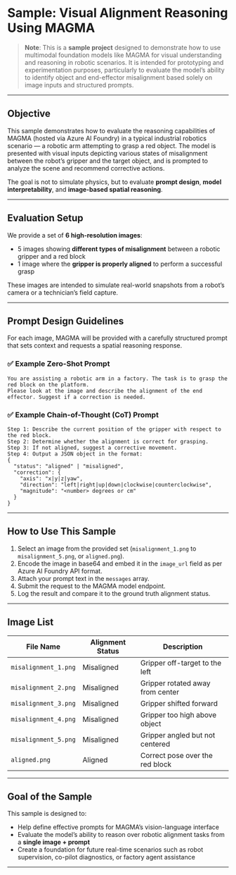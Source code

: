 # Sample: Visual Alignment Reasoning Using MAGMA

> **Note**: This is a **sample project** designed to demonstrate how to use multimodal foundation models like MAGMA for visual understanding and reasoning in robotic scenarios. It is intended for prototyping and experimentation purposes, particularly to evaluate the model’s ability to identify object and end-effector misalignment based solely on image inputs and structured prompts.

---

## Objective

This sample demonstrates how to evaluate the reasoning capabilities of MAGMA (hosted via Azure AI Foundry) in a typical industrial robotics scenario — a robotic arm attempting to grasp a red object. The model is presented with visual inputs depicting various states of misalignment between the robot’s gripper and the target object, and is prompted to analyze the scene and recommend corrective actions.

The goal is not to simulate physics, but to evaluate **prompt design**, **model interpretability**, and **image-based spatial reasoning**.

---

## Evaluation Setup

We provide a set of **6 high-resolution images**:
- 5 images showing **different types of misalignment** between a robotic gripper and a red block
- 1 image where the **gripper is properly aligned** to perform a successful grasp

These images are intended to simulate real-world snapshots from a robot’s camera or a technician’s field capture.

---

## Prompt Design Guidelines

For each image, MAGMA will be provided with a carefully structured prompt that sets context and requests a spatial reasoning response.

### ✅ Example Zero-Shot Prompt
```
You are assisting a robotic arm in a factory. The task is to grasp the red block on the platform.
Please look at the image and describe the alignment of the end effector. Suggest if a correction is needed.
```

### ✅ Example Chain-of-Thought (CoT) Prompt
```
Step 1: Describe the current position of the gripper with respect to the red block.
Step 2: Determine whether the alignment is correct for grasping.
Step 3: If not aligned, suggest a corrective movement.
Step 4: Output a JSON object in the format:
{
  "status": "aligned" | "misaligned",
  "correction": {
    "axis": "x|y|z|yaw",
    "direction": "left|right|up|down|clockwise|counterclockwise",
    "magnitude": "<number> degrees or cm"
  }
}
```

---

## How to Use This Sample

1. Select an image from the provided set (`misalignment_1.png` to `misalignment_5.png`, or `aligned.png`).
2. Encode the image in base64 and embed it in the `image_url` field as per Azure AI Foundry API format.
3. Attach your prompt text in the `messages` array.
4. Submit the request to the MAGMA model endpoint.
5. Log the result and compare it to the ground truth alignment status.

---

## Image List

| File Name              | Alignment Status | Description                        |
|------------------------|------------------|------------------------------------|
| `misalignment_1.png`  | Misaligned       | Gripper off-target to the left     |
| `misalignment_2.png`  | Misaligned       | Gripper rotated away from center   |
| `misalignment_3.png`  | Misaligned       | Gripper shifted forward            |
| `misalignment_4.png`  | Misaligned       | Gripper too high above object      |
| `misalignment_5.png`  | Misaligned       | Gripper angled but not centered    |
| `aligned.png`         | Aligned          | Correct pose over the red block    |

---

## Goal of the Sample

This sample is designed to:
- Help define effective prompts for MAGMA’s vision-language interface
- Evaluate the model’s ability to reason over robotic alignment tasks from a **single image + prompt**
- Create a foundation for future real-time scenarios such as robot supervision, co-pilot diagnostics, or factory agent assistance

---
